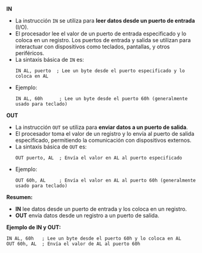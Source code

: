 **IN**
   - La instrucción `IN` se utiliza para **leer datos desde un puerto de entrada** (I/O).
   - El procesador lee el valor de un puerto de entrada especificado y lo coloca en un registro. Los puertos de entrada y salida se utilizan para interactuar con dispositivos como teclados, pantallas, y otros periféricos.
   - La sintaxis básica de `IN` es:
     ```assembly
     IN AL, puerto  ; Lee un byte desde el puerto especificado y lo coloca en AL
     ```
   - Ejemplo:
     ```assembly
     IN AL, 60h      ; Lee un byte desde el puerto 60h (generalmente usado para teclado)
     ```

**OUT**
   - La instrucción `OUT` se utiliza para **enviar datos a un puerto de salida**.
   - El procesador toma el valor de un registro y lo envía al puerto de salida especificado, permitiendo la comunicación con dispositivos externos.
   - La sintaxis básica de `OUT` es:
     ```assembly
     OUT puerto, AL  ; Envía el valor en AL al puerto especificado
     ```
   - Ejemplo:
     ```assembly
     OUT 60h, AL     ; Envía el valor en AL al puerto 60h (generalmente usado para teclado)
     ```

**Resumen:**
- **IN** lee datos desde un puerto de entrada y los coloca en un registro.
- **OUT** envía datos desde un registro a un puerto de salida.

**Ejemplo de IN y OUT:**
```assembly
IN AL, 60h   ; Lee un byte desde el puerto 60h y lo coloca en AL
OUT 60h, AL  ; Envía el valor de AL al puerto 60h